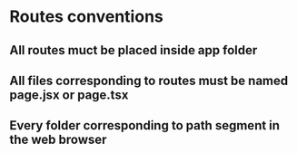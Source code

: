 # Routes conventions
## All routes muct be placed inside app folder
## All files corresponding to routes must be named page.jsx or page.tsx
## Every folder corresponding to path segment in the web browser